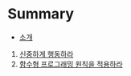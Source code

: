 # Summary

* [소개](README.md)
1. [신중하게 행동하라](thing_01/README.md)
1. [함수형 프로그래밍 원칙을 적용하라](thing_02/README.md)
